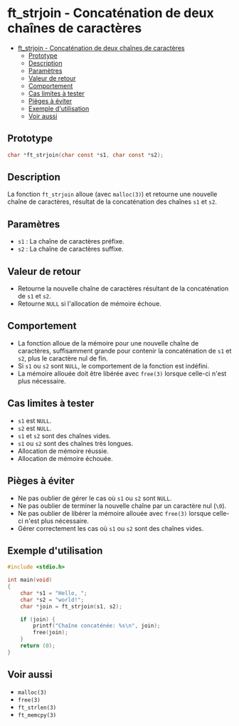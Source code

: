 # ft_strjoin - Concaténation de deux chaînes de caractères

- [ft\_strjoin - Concaténation de deux chaînes de caractères](#ft_strjoin---concaténation-de-deux-chaînes-de-caractères)
	- [Prototype](#prototype)
	- [Description](#description)
	- [Paramètres](#paramètres)
	- [Valeur de retour](#valeur-de-retour)
	- [Comportement](#comportement)
	- [Cas limites à tester](#cas-limites-à-tester)
	- [Pièges à éviter](#pièges-à-éviter)
	- [Exemple d'utilisation](#exemple-dutilisation)
	- [Voir aussi](#voir-aussi)

## Prototype

```c
char *ft_strjoin(char const *s1, char const *s2);
```

## Description

La fonction `ft_strjoin` alloue (avec `malloc(3)`) et retourne une nouvelle chaîne de caractères, résultat de la concaténation des chaînes `s1` et `s2`.

## Paramètres

* `s1` : La chaîne de caractères préfixe.
* `s2` : La chaîne de caractères suffixe.

## Valeur de retour

* Retourne la nouvelle chaîne de caractères résultant de la concaténation de `s1` et `s2`.
* Retourne `NULL` si l'allocation de mémoire échoue.

## Comportement

* La fonction alloue de la mémoire pour une nouvelle chaîne de caractères, suffisamment grande pour contenir la concaténation de `s1` et `s2`, plus le caractère nul de fin.
* Si `s1` ou `s2` sont `NULL`, le comportement de la fonction est indéfini.
* La mémoire allouée doit être libérée avec `free(3)` lorsque celle-ci n'est plus nécessaire.

## Cas limites à tester

* `s1` est `NULL`.
* `s2` est `NULL`.
* `s1` et `s2` sont des chaînes vides.
* `s1` ou `s2` sont des chaînes très longues.
* Allocation de mémoire réussie.
* Allocation de mémoire échouée.

## Pièges à éviter

* Ne pas oublier de gérer le cas où `s1` ou `s2` sont `NULL`.
* Ne pas oublier de terminer la nouvelle chaîne par un caractère nul (`\0`).
* Ne pas oublier de libérer la mémoire allouée avec `free(3)` lorsque celle-ci n'est plus nécessaire.
* Gérer correctement les cas où `s1` ou `s2` sont des chaînes vides.

## Exemple d'utilisation

```c
#include <stdio.h>

int main(void)
{
    char *s1 = "Hello, ";
    char *s2 = "world!";
    char *join = ft_strjoin(s1, s2);

    if (join) {
        printf("Chaîne concaténée: %s\n", join);
        free(join);
    }
    return (0);
}
```

## Voir aussi

* `malloc(3)`
* `free(3)`
* `ft_strlen(3)`
* `ft_memcpy(3)`
